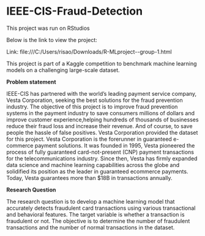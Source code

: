 # IEEE-CIS-Fraud-Detection
This project was run on RStudios

Below is the link to view the project:

Link: file:///C:/Users/risao/Downloads/R-MLproject--group-1.html

This project is part of a Kaggle competition to benchmark machine learning models on a challenging large-scale dataset. 

**Problem statement** 

IEEE-CIS has partnered with the world’s leading payment service company, Vesta Corporation, seeking the best solutions for the fraud prevention industry. The objective of this project is to improve fraud prevention systems in the payment industry to save consumers millions of dollars and improve customer experience,helping hundreds of thousands of businesses reduce their fraud loss and increase their revenue. And of course, to save people the hassle of false positives. Vesta Corporation provided the dataset for this project. Vesta Corporation is the forerunner in guaranteed e-commerce payment solutions. It was founded in 1995, Vesta pioneered the process of fully guaranteed card-not-present (CNP) payment transactions for the telecommunications industry. Since then, Vesta has firmly expanded data science and machine learning capabilities across the globe and solidified its position as the leader in guaranteed ecommerce payments. Today, Vesta guarantees more than $18B in transactions annually.

**Research Question**

The research question is to develop a machine learning model that accurately detects fraudulent card transactions using various transactional and behavioral features. The target variable is whether a transaction is fraudulent or not. The objective is to determine the number of fraudulent transactions and the number of normal transactions in the dataset.
